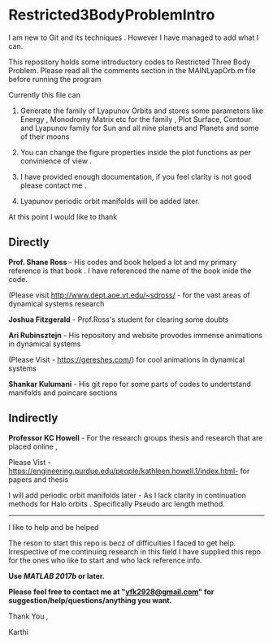 # Restricted3BodyProblemIntro
I am new to Git and its techniques . However I have managed to add what I can.


This repository holds some introductory codes to Restricted Three Body Problem. Please read all the comments section in the MAINLyapOrb.m file before running the program


Currently this file can 
1) Generate the family of Lyapunov Orbits and stores some parameters like Energy , Monodromy Matrix etc for the family , Plot Surface, Contour and Lyapunov family for Sun and all nine planets and Planets and some of their moons

2) You can change the figure properties inside the plot functions as per convinience of view . 

3) I have provided enough documentation, if you feel clarity is not good please contact me . 

4) Lyapunov periodic orbit manifolds will be added later.

At this point I would like to thank 

Directly
--------
**Prof. Shane Ross** - His codes and book helped a lot and my primary reference is that book . I have referenced the name of the book inide the code.

(Please visit http://www.dept.aoe.vt.edu/~sdross/ - for the vast areas of dynamical systems research


**Joshua Fitzgerald** -  Prof.Ross's student for clearing some doubts


**Ari Rubinsztejn** - His repository and website provodes immense animations in dynamical systems 

(Please Visit - https://gereshes.com/) for cool animations in dynamical systems


**Shankar Kulumani** -  His git repo for some parts of codes to undertstand manifolds and poincare sections

Indirectly
-------------
**Professor KC Howell** - For the research groups thesis and research that are placed online ,

Please Vist - https://engineering.purdue.edu/people/kathleen.howell.1/index.html- for papers and thesis

I will add periodic orbit manifolds later - As I lack clarity in continuation methods for Halo orbits . Specifically Pseudo arc length method. 

***************************************************************

I like to help and be helped 

The reson to start this repo is becz of difficulties I faced to get help. Irrespective of me continuing research in this field I have 
supplied this repo for the ones who like to start and who lack reference info. 

**Use _MATLAB 2017b_ or later.**

**Please feel free to contact me at "yfk2928@gmail.com" for suggestion/help/questions/anything you want.**

Thank You ,

Karthi
